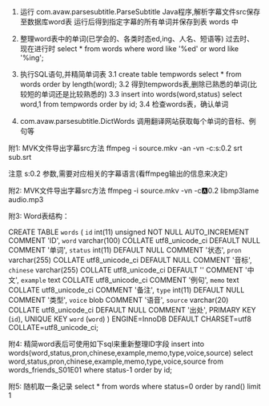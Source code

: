 1. 运行 com.avaw.parsesubtitle.ParseSubtitle Java程序,解析字幕文件src保存至数据库word表
   运行后得到指定字幕的所有单词并保存到表 words 中

2. 整理word表中的单词(已学会的、各类时态ed,ing、人名、短语等)
   过去时、现在进行时  select * from words where word like '%ed' or word like '%ing';

3. 执行SQL语句,并精简单词表
   3.1 create table tempwords  select * from words order by length(word);
   3.2 得到tempwords表,删除已熟悉的单词(比较短的单词还是比较熟悉的)
   3.3 insert into words(word,status) select word,1 from tempwords order by id;
   3.4 检查words表，确认单词

4. com.avaw.parsesubtitle.DictWords     调用翻译网站获取每个单词的音标、例句等



附1: MVK文件导出字幕src方法
  ffmpeg -i source.mkv -an -vn -c:s:0.2 srt sub.srt 
  
  注意 s:0.2 参数,需要对应相关的字幕语言(看ffmpeg输出的信息来决定)

附2: MVK文件导出字幕src方法
  ffmpeg -i source.mkv     -vn -c:a:0.2 libmp3lame audio.mp3

附3: Word表结构： 

CREATE TABLE `words` (
  `id` int(11) unsigned NOT NULL AUTO_INCREMENT COMMENT 'ID',
  `word` varchar(100) COLLATE utf8_unicode_ci DEFAULT NULL COMMENT '单词',
  `status` int(11) DEFAULT NULL COMMENT '状态',
  `pron` varchar(255) COLLATE utf8_unicode_ci DEFAULT NULL COMMENT '音标',
  `chinese` varchar(255) COLLATE utf8_unicode_ci DEFAULT '' COMMENT '中文',
  `example` text COLLATE utf8_unicode_ci COMMENT '例句',
  `memo` text COLLATE utf8_unicode_ci COMMENT '备注',
  `type` int(11) DEFAULT NULL COMMENT '类型',
  `voice` blob COMMENT '语音',
  `source` varchar(20) COLLATE utf8_unicode_ci DEFAULT NULL COMMENT '出处',
  PRIMARY KEY (`id`),
  UNIQUE KEY `word` (`word`)
) ENGINE=InnoDB DEFAULT CHARSET=utf8 COLLATE=utf8_unicode_ci;

附4: 精简word表后可使用如下sql来重新整理ID字段
  insert into words(word,status,pron,chinese,example,memo,type,voice,source) select word,status,pron,chinese,example,memo,type,voice,source from words_friends_S01E01 where status-1 order by id;

附5: 随机取一条记录
  select * from words where status=0  order by rand() limit 1 